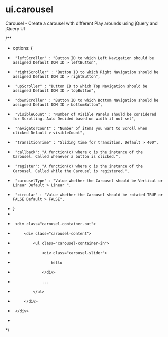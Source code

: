 # ui.carousel
Carousel - Create a carousel with different Play arounds using jQuery and jQuery UI

/**
 * options: {
 *  	"leftScroller" : "Button ID to which Left Navigation should be assigned Default DOM ID > leftButton",
 *  	"rightScroller" : "Button ID to which Right Navigation should be assigned Default DOM ID > rightButton",
 *		"upScroller" : "Button ID to which Top Navigation should be assigned Default DOM ID > topButton",
 *  	"downScroller" : "Button ID to which Bottom Navigation should be assigned Default DOM ID > bottomButton",
 *  	"visibleCount" : "Number of Visible Panels should be considered for Scrolling. Auto Decided based on width if not set",
 *  	"navigatorCount" : "Number of items you want to Scroll when clicked Default > visibleCount",
 *  	"transitionTime" : "Sliding time for transition. Default > 400",
 *  	"callback": "A function(c) where c is the instance of the Carousel. Called whenever a button is clicked.",
 *  	"register": "A function(c) where c is the instance of the Carousel. Called while the Carousel is registered.",
 *  	"carouselType" : "Value whether the Carousel should be Vertical or Linear Default > Linear ",
 *  	"circular" : "Value whether the Carousel should be rotated TRUE or FALSE Default > FALSE",
 * }
 * <div id="Carousel" class="carousel">
 *		<div class="carousel-container-out">
 *			<div class="carousel-content">
 *				<ul class="carousel-container-in">
 *					<div class="carousel-slider">
 *						hello
 *					</div>
 *					...
 *				</ul>
 *			</div>
 *		</div>
 *	</div>
 */
